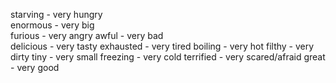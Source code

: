 starving - very hungry  
enormous - very big  
furious - very angry
awful - very bad  
delicious - very tasty
exhausted - very tired
boiling - very hot
filthy - very dirty
tiny - very small
freezing - very cold
terrified - very scared/afraid
great - very good












